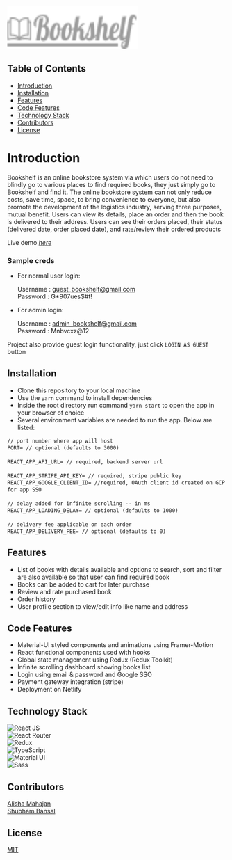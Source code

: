 <img src="./src/assets/bookshelf-logo.svg" alt="Bookshelf" width="300" height="100">

## Table of Contents

- [Introduction](#introduction)
- [Installation](#installation)
- [Features](#features)
- [Code Features](#code-features)
- [Technology Stack](#technology-stack)
- [Contributors](#contributors)
- [License](#license)
  
# Introduction

Bookshelf is an online bookstore system via which users do not need to blindly go to various places to find required books, they just simply go to Bookshelf and find it. The online bookstore system can not only reduce costs, save time, space, to bring convenience to everyone, but also promote the development of the logistics industry, serving three purposes, mutual benefit. Users can view its details, place an order and then the book is delivered to their address. Users can see their orders placed, their status (delivered date, order placed date), and rate/review their ordered products

Live demo [_here_](https://n11-bookshelf.netlify.app/)

### Sample creds

- For normal user login:  

    Username : guest_bookshelf@gmail.com \
    Password : G*907ues$#t!

- For admin login:

    Username : admin_bookshelf@gmail.com \
    Password : Mnbvcxz@12

Project also provide guest login functionality, just click `LOGIN AS GUEST` button
## Installation

- Clone this repository to your local machine
- Use the `yarn` command to install dependencies
- Inside the root directory run command `yarn start` to open the app in your browser of choice
- Several environment variables are needed to run the app. Below are listed:

```plaintext
// port number where app will host
PORT= // optional (defaults to 3000)

REACT_APP_API_URL= // required, backend server url

REACT_APP_STRIPE_API_KEY= // required, stripe public key
REACT_APP_GOOGLE_CLIENT_ID= //required, OAuth client id created on GCP for app SSO

// delay added for infinite scrolling -- in ms
REACT_APP_LOADING_DELAY= // optional (defaults to 1000)

// delivery fee applicable on each order
REACT_APP_DELIVERY_FEE= // optional (defaults to 0)

```

## Features

- List of books with details available and options to search, sort and filter are also available so that user can find required book
- Books can be added to cart for later purchase
- Review and rate purchased book
- Order history
- User profile section to view/edit info like name and address

## Code Features

- Material-UI styled components and animations using Framer-Motion
- React functional components used with hooks
- Global state management using Redux (Redux Toolkit)
- Infinite scrolling dashboard showing books list
- Login using email & password and Google SSO
- Payment gateway integration (stripe)
- Deployment on Netlify

## Technology Stack

![React JS](https://img.shields.io/badge/React-20232A?style=for-the-badge&logo=react&logoColor=61DAFB)\
![React Router](https://img.shields.io/badge/React_Router-CA4245?style=for-the-badge&logo=react-router&logoColor=white)\
![Redux](https://img.shields.io/badge/redux-%23593d88.svg?style=for-the-badge&logo=redux&logoColor=white)\
![TypeScript](https://img.shields.io/badge/typescript-%23007ACC.svg?style=for-the-badge&logo=typescript&logoColor=white)\
![Material UI](https://img.shields.io/badge/Material--UI-0081CB?style=for-the-badge&logo=material-ui&logoColor=white)\
![Sass](https://img.shields.io/badge/SASS-hotpink.svg?style=for-the-badge&logo=SASS&logoColor=white)
## Contributors

<a href="https://github.com/Alisha-Mahajan">Alisha Mahajan</a>\
<a href="https://github.com/SVB-knowmywork">Shubham Bansal</a>

## License

[MIT](/LICENSE)